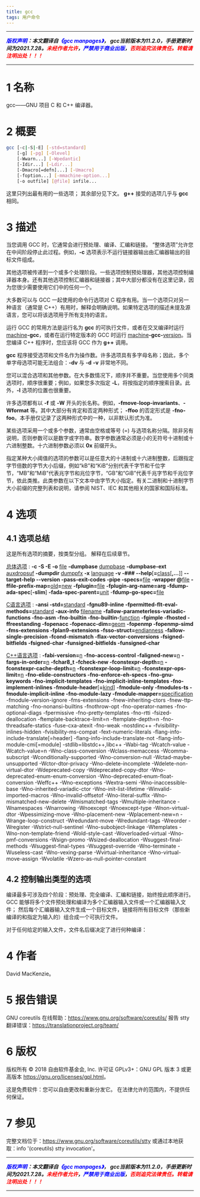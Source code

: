 ```yaml
---
title: gcc
tags: 用户命令
---
```



------

***<font color=blue>版权声明</font>：本文翻译自<font color=blue>《gcc manpages》</font>， gcc当前版本为11.2.0，手册更新时间为2021.7.28。<font color=red>未经作者允许</font>，<font color=blue>严禁用于商业出版</font>，<font color=red>否则追究法律责任。转载请注明出处！！！</font>***

------
# 1 名称
gcc——GNU 项目 C 和 C++ 编译器。
# 2 概要
```bash
gcc [-c|-S|-E] [-std=standard]
	[-g] [-pg] [-Olevel]
	[-Wwarn...] [-Wpedantic]
	[-Idir...] [-Ldir...]
	[-Dmacro[=defn]...] [-Umacro]
	[-foption...] [-mmachine-option...]
	[-o outfile] [@file] infile...
```
这里只列出最有用的一些选项； 其余部分见下文。 **g++** 接受的选项几乎与 **gcc** 相同。
# 3 描述
当您调用 GCC 时，它通常会进行预处理、编译、汇编和链接。 “整体选项”允许您在中间阶段停止此过程。例如，**-c** 选项表示不运行链接器输出由汇编器输出的目标文件组成。

其他选项被传递到一个或多个处理阶段。一些选项控制预处理器，其他选项控制编译器本身。还有其他选项控制汇编器和链接器；其中大部分都没有在这里记录，因为您很少需要使用它们中的任何一个。

大多数可以与 GCC 一起使用的命令行选项对 C 程序有用。当一个选项只对另一种语言（通常是 C++）有用时，解释会明确说明。如果特定选项的描述未提及源语言，您可以将该选项用于所有支持的语言。

运行 GCC 的常用方法是运行名为 **gcc** 的可执行文件，或者在交叉编译时运行 <u>machine</u>**-gcc**，或者在运行特定版本的 GCC 时运行 <u>machine</u>**-gcc-**<u>version</u>。当您编译 C++ 程序时，您应该将 GCC 作为 **g++** 调用。

**gcc** 程序接受选项和文件名作为操作数。许多选项具有多字母名称；因此，多个单字母选项可能无法组合：**-dv** 与 **-d** **-v** 非常地不同。

您可以混合选项和其他参数。在大多数情况下，顺序并不重要。当您使用多个同类选项时，顺序很重要；例如，如果您多次指定 **-L**，将按指定的顺序搜索目录。此外，**-l** 选项的位置也很重要。

许多选项都有以 **-f** 或 **-W** 开头的长名称。例如，**-fmove-loop-invariants**、**-Wformat** 等。其中大部分有肯定和否定两种形式； **-ffoo** 的否定形式是 **-fno-foo**。本手册仅记录了这两种形式中的一种，以非默认形式为准。

某些选项采用一个或多个参数，通常由空格或等号 (=) 与选项名称分隔。除非另有说明，否则参数可以是数字或字符串。数字参数通常必须是小的无符号十进制或十六进制整数。十六进制参数必须以 **0x** 前缀开头。

指定某种大小阈值的选项的参数可以是任意大的十进制或十六进制整数，后跟指定字节倍数的字节大小后缀，例如“kB”和“KiB”分别代表千字节和千位字节，“MB”和“MiB”代表兆字节和兆位字节，“GB”和“GiB”代表千兆字节和千兆位字节，依此类推。此类参数在以下文本中由字节大小指定。有关二进制和十进制字节大小前缀的完整列表和说明，请参阅 NIST、IEC 和其他相关的国家和国际标准。

# 4 选项
## 4.1 选项总结
这是所有选项的摘要，按类型分组。 解释在后续章节。

<u>总体选项</u>
: **-c  -S  -E  -o** <u>file</u> **-dumpbase** <u>dumpbase</u>  **-dumpbase-ext** <u>auxdropsuf</u> **-dumpdir** <u>dumppfx</u>  **-x** <u>language</u> **-v  -###  --help**\[**=**<u>class</u>\[**,...**]]  **--target-help  --version -pass-exit-codes -pipe  -specs=**<u>file</u>  **-wrapper @**<u>file</u>  **-ffile-prefix-map=**<u>old</u>**=**<u>new</u> **-fplugin=**<u>file</u>  **-fplugin-arg-name=arg -fdump-ada-spec**\[**-slim**]  **-fada-spec-parent=**<u>unit</u>  -**fdump-go-spec=**<u>file</u>

<u>C语言选项</u>
: **-ansi  -std=**<u>standard</u>  **-fgnu89-inline  -fpermitted-flt-eval-methods=**<u>standard</u> **-aux-info** <u>filename</u>  **-fallow-parameterless-variadic-functions  -fno-asm  -fno-builtin -fno-builtin-**<u>function</u>  **-fgimple -fhosted  -ffreestanding -fopenacc  -fopenacc-dim=**<u>geom</u>  **-fopenmp  -fopenmp-simd -fms-extensions  -fplan9-extensions  -fsso-struct=**<u>endianness</u>  **-fallow-single-precision  -fcond-mismatch  -flax-vector-conversions  -fsigned-bitfields  -fsigned-char  -funsigned-bitfields  -funsigned-char**

<u>C++语言选项</u>
: **-fabi-version=**<u>n</u>  **-fno-access-control  -faligned-new=**<u>n</u>  **-fargs-in-order=**<u>n</u>  **-fchar8_t  -fcheck-new -fconstexpr-depth=**<u>n</u>  **-fconstexpr-cache-depth=**<u>n</u>  **-fconstexpr-loop-limit=**<u>n</u>  **-fconstexpr-ops-limit=**<u>n</u>  **-fno-elide-constructors -fno-enforce-eh-specs -fno-gnu-keywords -fno-implicit-templates -fno-implicit-inline-templates -fno-implement-inlines -fmodule-header**\[**=**<u>kind</u>] **-fmodule-only -fmodules-ts -fmodule-implicit-inline -fno-module-lazy -fmodule-mapper=**<u>specification</u> -fmodule-version-ignore -fms-extensions -fnew-inheriting-ctors -fnew-ttp-matching -fno-nonansi-builtins  -fnothrow-opt  -fno-operator-names -fno-optional-diags  -fpermissive -fno-pretty-templates -fno-rtti -fsized-deallocation -ftemplate-backtrace-limit=n -ftemplate-depth=n -fno-threadsafe-statics  -fuse-cxa-atexit -fno-weak  -nostdinc++ -fvisibility-inlines-hidden -fvisibility-ms-compat -fext-numeric-literals -flang-info-include-translate[=header] -flang-info-include-translate-not -flang-info-module-cmi[=module] -stdlib=libstdc++,libc++ -Wabi-tag  -Wcatch-value  -Wcatch-value=n -Wno-class-conversion  -Wclass-memaccess -Wcomma-subscript  -Wconditionally-supported -Wno-conversion-null  -Wctad-maybe-unsupported -Wctor-dtor-privacy  -Wno-delete-incomplete -Wdelete-non-virtual-dtor  -Wdeprecated-copy -Wdeprecated-copy-dtor -Wno-deprecated-enum-enum-conversion -Wno-deprecated-enum-float-conversion -Weffc++  -Wno-exceptions -Wextra-semi  -Wno-inaccessible-base -Wno-inherited-variadic-ctor -Wno-init-list-lifetime -Winvalid-imported-macros -Wno-invalid-offsetof  -Wno-literal-suffix -Wno-mismatched-new-delete -Wmismatched-tags -Wmultiple-inheritance -Wnamespaces  -Wnarrowing -Wnoexcept  -Wnoexcept-type  -Wnon-virtual-dtor -Wpessimizing-move  -Wno-placement-new  -Wplacement-new=n -Wrange-loop-construct -Wredundant-move -Wredundant-tags -Wreorder  -Wregister -Wstrict-null-sentinel  -Wno-subobject-linkage  -Wtemplates -Wno-non-template-friend  -Wold-style-cast -Woverloaded-virtual -Wno-pmf-conversions -Wsign-promo -Wsized-deallocation  -Wsuggest-final-methods -Wsuggest-final-types  -Wsuggest-override -Wno-terminate  -Wuseless-cast  -Wno-vexing-parse -Wvirtual-inheritance -Wno-virtual-move-assign  -Wvolatile  -Wzero-as-null-pointer-constant

## 4.2 控制输出类型的选项

编译最多可涉及四个阶段：预处理、完全编译、汇编和链接，始终按此顺序进行。 GCC 能够将多个文件预处理和编译为多个汇编器输入文件或一个汇编器输入文件； 然后每个汇编器输入文件生成一个目标文件，链接将所有目标文件（那些新编译的和指定为输入的）组合成一个可执行文件。

对于任何给定的输入文件，文件名后缀决定了进行何种编译：

# 4 作者
David MacKenzie。
# 5 报告错误
GNU coreutils 在线帮助：<https://www.gnu.org/software/coreutils/>
报告 stty 翻译错误：<https://translationproject.org/team/> 

# 6 版权
版权所有 © 2018 自由软件基金会, Inc. 许可证 GPLv3+：GNU GPL 版本 3 或更高版本 <https://gnu.org/licenses/gpl.html>。

这是免费软件：您可以自由更改和重新分发它。 在法律允许的范围内，不提供任何保证。
# 7 参见
完整文档位于：<https://www.gnu.org/software/coreutils/stty> 或通过本地获取：info '(coreutils) stty invocation'。

------

***<font color=blue>版权声明</font>：本文翻译自<font color=blue>《gcc manpages》</font>， gcc当前版本为11.2.0，手册更新时间为2021.7.28。<font color=red>未经作者允许</font>，<font color=blue>严禁用于商业出版</font>，<font color=red>否则追究法律责任。转载请注明出处！！！</font>***

------
